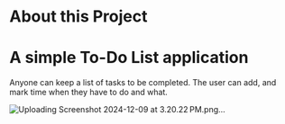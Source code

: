 # About this Project

# A simple To-Do List application 


Anyone can keep a list of tasks to be completed. The user can add, and mark time when they have to do and what.

![Uploading Screenshot 2024-12-09 at 3.20.22 PM.png…]()
